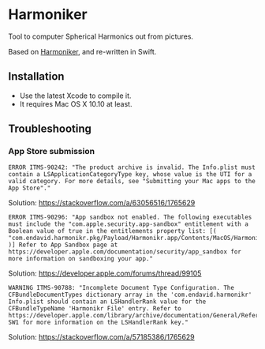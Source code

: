 # Harmoniker

Tool to computer Spherical Harmonics out from pictures.

Based on [Harmoniker](https://github.com/endavid/Harmoniker), and re-written in Swift.


## Installation

* Use the latest Xcode to compile it.
* It requires Mac OS X 10.10 at least.

## Troubleshooting

### App Store submission

```log
ERROR ITMS-90242: "The product archive is invalid. The Info.plist must contain a LSApplicationCategoryType key, whose value is the UTI for a valid category. For more details, see "Submitting your Mac apps to the App Store"."
```

Solution: https://stackoverflow.com/a/63056516/1765629

```log
ERROR ITMS-90296: "App sandbox not enabled. The following executables must include the "com.apple.security.app-sandbox" entitlement with a Boolean value of true in the entitlements property list: [( "com.endavid.harmonikr.pkg/Payload/Harmonikr.app/Contents/MacOS/Harmonikr" )] Refer to App Sandbox page at https://developer.apple.com/documentation/security/app_sandbox for more information on sandboxing your app."
```

Solution: https://developer.apple.com/forums/thread/99105

```log
WARNING ITMS-90788: "Incomplete Document Type Configuration. The CFBundleDocumentTypes dictionary array in the 'com.endavid.harmonikr' Info.plist should contain an LSHandlerRank value for the CFBundleTypeName 'Harmonikr File' entry. Refer to https://developer.apple.com/library/archive/documentation/General/Reference/InfoPlistKeyReference/Articles/CoreFoundationKeys.html#//apple_ref/doc/uid/TP40009249-SW1 for more information on the LSHandlerRank key."
```

Solution:  https://stackoverflow.com/a/57185386/1765629


